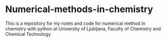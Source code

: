 # Numerical-methods-in-chemistry
This is a repository for my notes and code for numerical method in chemistry with python at University of Ljubljana, Faculty of Chemistry and Chemical Technology
